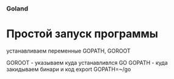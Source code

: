 ### Goland
# Простой запуск программы
устанавливаем переменные GOPATH, GOROOT

GOROOT - указываем куда устанавливлся GO
GOPATH - куда закидываем бинари и код export GOPATH=~/go

